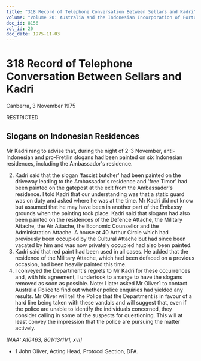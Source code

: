 ```yaml
---
title: "318 Record of Telephone Conversation Between Sellars and Kadri"
volume: "Volume 20: Australia and the Indonesian Incorporation of Portuguese Timor, 1974-1976"
doc_id: 8156
vol_id: 20
doc_date: 1975-11-03
---
```


# 318 Record of Telephone Conversation Between Sellars and Kadri

Canberra, 3 November 1975

RESTRICTED

## Slogans on Indonesian Residences

Mr Kadri rang to advise that, during the night of 2-3 November, anti-Indonesian and pro-Fretilin slogans had been painted on six Indonesian residences, including the Ambassador's residence.

  2. Kadri said that the slogan 'fascist butcher' had been painted on the driveway leading to the Ambassador's residence and 'free Timor' had been painted on the gatepost at the exit from the Ambassador's residence. I told Kadri that our understanding was that a static guard was on duty and asked where he was at the time. Mr Kadri did not know but assumed that he may have been in another part of the Embassy grounds when the painting took place. Kadri said that slogans had also been painted on the residences of the Defence Attache, the Military Attache, the Air Attache, the Economic Counsellor and the Administration Attache. A house at 40 Arthur Circle which had previously been occupied by the Cultural Attache but had since been vacated by him and was now privately occupied had also been painted.
  3. Kadri said that red paint had been used in all cases. He added that the residence of the Military Attache, which had been defaced on a previous occasion, had been heavily painted this time.
  4. I conveyed the Department's regrets to Mr Kadri for these occurrences and, with his agreement, I undertook to arrange to have the slogans removed as soon as possible. Note: I later asked Mr Oliver1 to contact Australia Police to find out whether police enquiries had yielded any results. Mr Oliver will tell the Police that the Department is in favour of a hard line being taken with these vandals and will suggest that, even if the police are unable to identify the individuals concerned, they consider calling in some of the suspects for questioning. This will at least convey the impression that the police are pursuing the matter actively.



_[NAA: A10463, 801/13/11/1, xvi]_

  * 1 John Oliver, Acting Head, Protocol Section, DFA. 


